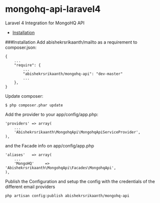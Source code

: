 mongohq-api-laravel4
====================

Laravel 4 Integration for MongoHQ API

- [Installation](#install)

###Installation<a name="install"></a>
Add abishekrsrikaanth/mailto as a requirement to composer.json:
```
{
    ...
    "require": {
        ...
        "abishekrsrikaanth/mongohq-api": "dev-master"
        ...
    },
}
```
Update composer:
```
$ php composer.phar update
```
Add the provider to your app/config/app.php:
```
'providers' => array(
    ...
    'Abishekrsrikaanth\MongohqApi\MongohqApiServiceProvider',
),
```
and the Facade info on app/config/app.php
```
'aliases'   => array(
    ...
	'MongoHQ'     => 'Abishekrsrikaanth\MongohqApi\Facades\MongohqApi',
),
```
Publish the Configuration and setup the config with the credentials of the different email providers
```
php artisan config:publish abishekrsrikaanth/mongohq-api
```
